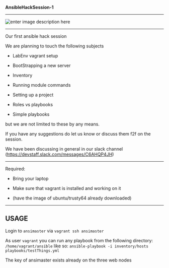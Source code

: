 **AnsibleHackSession-1**


----------


![enter image description here](https://secure.meetupstatic.com/photos/event/5/d/1/3/600_464603827.jpeg)


----------


Our first ansible hack session

We are planning to touch the following subjects

- LabEnv vagrant setup

- BootStrapping a new server

- Inventory

- Running module commands

- Setting up a project

- Roles vs playbooks

- Simple playbooks

but we are not limited to these by any means.

If you have any suggestions do let us know or discuss them f2f on the session.

We have been discussing in general in our slack channel (https://devstaff.slack.com/messages/C6AHQP4JH)


----------


Required:

- Bring your laptop

- Make sure that vagrant is installed and working on it

- (have the image of ubuntu/trusty64 already downloaded)

----------
USAGE
---

Login to `ansimaster` via
```vagrant ssh ansimaster```

As user `vagrant` you can run any playbook from the following directory:
```/home/vagrant/ansible```
like so:
```ansible-playbook -i inventory/hosts playbooks/testThings.yml```

The key of ansimaster exists already on the three web nodes
